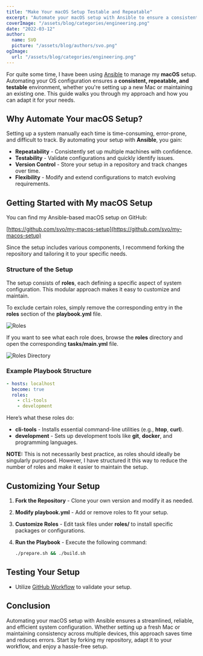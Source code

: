 ```yaml
---
title: "Make Your macOS Setup Testable and Repeatable"
excerpt: "Automate your macOS setup with Ansible to ensure a consistent, repeatable, and testable system configuration. This approach saves time, reduces errors, and keeps your setup version-controlled."
coverImage: "/assets/blog/categories/engineering.png"
date: "2022-03-12"
author:
  name: SVO
  picture: "/assets/blog/authors/svo.png"
ogImage:
  url: "/assets/blog/categories/engineering.png"
---
```


For quite some time, I have been using [Ansible](https://www.ansible.com/) to manage my **macOS** setup. Automating your OS configuration ensures a **consistent, repeatable, and testable** environment, whether you're setting up a new Mac or maintaining an existing one. This guide walks you through my approach and how you can adapt it for your needs.

## Why Automate Your macOS Setup?

Setting up a system manually each time is time-consuming, error-prone, and difficult to track. By automating your setup with **Ansible**, you gain:

- **Repeatability** - Consistently set up multiple machines with confidence.
- **Testability** - Validate configurations and quickly identify issues.
- **Version Control** - Store your setup in a repository and track changes over time.
- **Flexibility** - Modify and extend configurations to match evolving requirements.

## Getting Started with My macOS Setup

You can find my Ansible-based macOS setup on GitHub:

[https://github.com/svo/my-macos-setup](https://github.com/svo/my-macos-setup)

Since the setup includes various components, I recommend forking the repository and tailoring it to your specific needs.

### Structure of the Setup

The setup consists of **roles**, each defining a specific aspect of system configuration. This modular approach makes it easy to customize and maintain.

To exclude certain roles, simply remove the corresponding entry in the **roles** section of the **playbook.yml** file.

![Roles](/assets/blog/my-macos-setup/roles.png "Roles")

If you want to see what each role does, browse the **roles** directory and open the corresponding **tasks/main.yml** file.

![Roles Directory](/assets/blog/my-macos-setup/roles-directory.png "Roles directory")

### Example Playbook Structure

```yaml
- hosts: localhost
  become: true
  roles:
    - cli-tools
    - development
```

Here’s what these roles do:

- **cli-tools** - Installs essential command-line utilities (e.g., **htop**, **curl**).
- **development** - Sets up development tools like **git**, **docker**, and programming languages.

**NOTE:** This is not necessarily best practice, as roles should ideally be singularly purposed. However, I have structured it this way to reduce the number of roles and make it easier to maintain the setup.

## Customizing Your Setup

1. **Fork the Repository** - Clone your own version and modify it as needed.
2. **Modify playbook.yml** - Add or remove roles to fit your setup.
3. **Customize Roles** - Edit task files under **roles/** to install specific packages or configurations.
4. **Run the Playbook** - Execute the following command:

   ```sh
   ./prepare.sh && ./build.sh
   ```

## Testing Your Setup

- Utilize [GitHub Workflow](https://github.com/svo/my-macos-setup/blob/main/.github/workflows/main.yml) to validate your setup.

## Conclusion

Automating your macOS setup with Ansible ensures a streamlined, reliable, and efficient system configuration. Whether setting up a fresh Mac or maintaining consistency across multiple devices, this approach saves time and reduces errors. Start by forking my repository, adapt it to your workflow, and enjoy a hassle-free setup.
